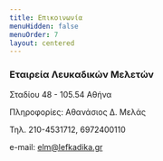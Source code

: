 ```yaml
---
title: Επικοινωνία
menuHidden: false
menuOrder: 7
layout: centered
---
```


### Εταιρεία Λευκαδικών Μελετών

Σταδίου 48 - 105.54 Αθήνα

Πληροφορίες: Αθανάσιος Δ. Μελάς

Τηλ. 210-4531712, 6972400110

e-mail: <elm@lefkadika.gr>

